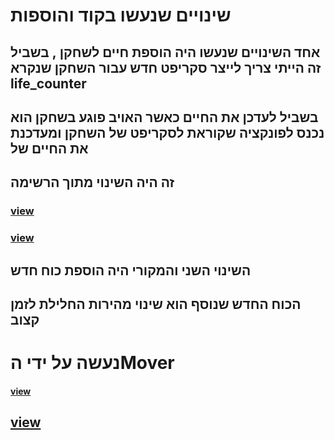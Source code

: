 # שינויים שנעשו בקוד והוספות
## אחד השינויים שנעשו היה הוספת חיים לשחקן , בשביל זה הייתי צריך לייצר סקריפט חדש עבור השחקן שנקרא life_counter
## בשביל לעדכן את החיים כאשר האויב פוגע בשחקן הוא נכנס לפונקציה שקוראת לסקריפט של השחקן ומעדכנת את החיים של
## זה היה השינוי מתוך הרשימה
### [view](https://github.com/tommyg141/02-prefabs-triggers/blob/master/Assets/Scripts/3-collisions/Lifecounter.cs)
### [view](https://github.com/tommyg141/02-prefabs-triggers/blob/master/Assets/Scripts/3-collisions/DestroyOnTrigger2D.cs)
## השינוי השני והמקורי היה הוספת כוח חדש
## הכוח החדש שנוסף הוא שינוי מהירות החלילת לזמן קצוב
# נעשה על ידי הMover
#### [view](https://github.com/tommyg141/02-prefabs-triggers/blob/master/Assets/Scripts/3-collisions/MegaFast.cs)
## [view](https://tommy-bar.itch.io/spaceshipwithpower)
